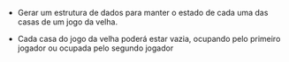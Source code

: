 * Gerar um estrutura de dados para manter o estado de cada uma das casas de um jogo da velha.

* Cada casa do jogo da velha poderá estar vazia, ocupando pelo primeiro jogador ou ocupada pelo segundo jogador 